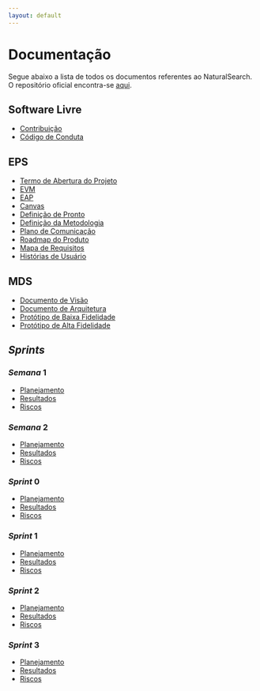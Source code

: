 ```yaml
---
layout: default
---
```


# Documentação

Segue abaixo a lista de todos os documentos referentes ao NaturalSearch. O repositório oficial encontra-se [aqui](https://github.com/fga-eps-mds/2018.2-NaturalSearch).

## Software Livre

* [Contribuição](https://fga-eps-mds.github.io/2018.2-NaturalSearch/docs/CONTRIBUTING.html)
* [Código de Conduta](https://fga-eps-mds.github.io/2018.2-NaturalSearch/docs/CODE_OF_CONDUCT.html)

## EPS

* [Termo de Abertura do Projeto](https://fga-eps-mds.github.io/2018.2-NaturalSearch/docs/TAP.html)
* [EVM]()
* [EAP](https://fga-eps-mds.github.io/2018.2-NaturalSearch/docs/EAP.html)
* [Canvas](https://fga-eps-mds.github.io/2018.2-NaturalSearch/docs/Canvas.html)
* [Definição de Pronto]()
* [Definição da Metodologia](https://fga-eps-mds.github.io/2018.2-NaturalSearch/docs/Definicao_da_Metodologia.html)
* [Plano de Comunicação](https://fga-eps-mds.github.io/2018.2-NaturalSearch/docs/Plano_de_comunicacao.html)
* [Roadmap do Produto](https://fga-eps-mds.github.io/2018.2-NaturalSearch/docs/Roadmap.html)
* [Mapa de Requisitos](https://fga-eps-mds.github.io/2018.2-NaturalSearch/docs/Mapa_de_requisitos.html)
* [Histórias de Usuário](https://fga-eps-mds.github.io/2018.2-NaturalSearch/docs/Historias_de_usuario.html)

## MDS

* [Documento de Visão](https://fga-eps-mds.github.io/2018.2-NaturalSearch/docs/Documento_de_visao.html)
* [Documento de Arquitetura](https://fga-eps-mds.github.io/2018.2-NaturalSearch/docs/Documento_de_Arquitetura.html)
* [Protótipo de Baixa Fidelidade]()
* [Protótipo de Alta Fidelidade]()

## _Sprints_

### _Semana_ 1

* [Planejamento](https://fga-eps-mds.github.io/2018.2-NaturalSearch/docs/planejamento_sprint/planejamento_semana_1.html)
* [Resultados](https://fga-eps-mds.github.io/2018.2-NaturalSearch/docs/resultado_sprint/resultados_semana_1.html)
* [Riscos]()

### _Semana_ 2

* [Planejamento](https://fga-eps-mds.github.io/2018.2-NaturalSearch/docs/planejamento_sprint/planejamento_semana_2.html)
* [Resultados](https://fga-eps-mds.github.io/2018.2-NaturalSearch/docs/resultado_sprint/resultados_semana_2.html)
* [Riscos]()

### _Sprint_ 0

* [Planejamento](https://fga-eps-mds.github.io/2018.2-NaturalSearch/docs/planejamento_sprint/planejamento_sprint_0.html)
* [Resultados]()
* [Riscos]()

### _Sprint_ 1

* [Planejamento](https://fga-eps-mds.github.io/2018.2-NaturalSearch/docs/planejamento_sprint/planejamento_sprint_1.html)
* [Resultados]()
* [Riscos]()

### _Sprint_ 2

* [Planejamento](https://fga-eps-mds.github.io/2018.2-NaturalSearch/docs/planejamento_sprint/planejamento_sprint_2.html)
* [Resultados]()
* [Riscos]()

### _Sprint_ 3

* [Planejamento](https://fga-eps-mds.github.io/2018.2-NaturalSearch/docs/planejamento_sprint/planejamento_sprint_3.html)
* [Resultados]()
* [Riscos]()
